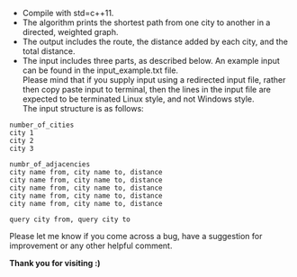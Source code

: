 - Compile with std=c++11.
- The algorithm prints the shortest path from one city to another in a directed, weighted graph.
- The output includes the route, the distance added by each city, and the total distance.
- The input includes three parts, as described below. An example input can be found in the input_example.txt file.  
  Please mind that if you supply input using a redirected input file, rather then copy paste input to terminal, then the lines 
  in the input file are expected to be terminated Linux style, and not Windows style.  
  The input structure is as follows:
```
number_of_cities
city 1
city 2
city 3

numbr_of_adjacencies
city name from, city name to, distance
city name from, city name to, distance
city name from, city name to, distance
city name from, city name to, distance
city name from, city name to, distance

query city from, query city to
```

Please let me know if you come across a bug, have a suggestion for improvement or any other helpful comment.  

**Thank you for visiting :)**


